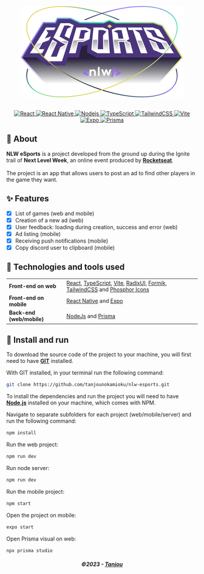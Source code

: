 <p align="center">
<img src="./web/src/assets/logo-nlw-esports@2x.png"/>
</p>

<div align="center">
   </br>
   <a href="#-technologies-used">
      <img alt="React" src="https://img.shields.io/badge/react%20-%2320232a.svg?&style=for-the-badge&logo=react&logoColor=%2361DAFB">
      <img alt="React Native" src="https://img.shields.io/badge/react_native-%2320232a.svg?style=for-the-badge&logo=react&logoColor=%2361DAFB">
      <img alt="Nodejs" src="https://img.shields.io/badge/node.js-6DA55F?style=for-the-badge&logo=node.js&logoColor=white">
      <img alt="TypeScript" src="https://img.shields.io/badge/typescript%20-%23007ACC.svg?&style=for-the-badge&logo=typescript&logoColor=white">
      <img alt="TailwindCSS" src="https://img.shields.io/badge/tailwindcss-%2338B2AC.svg?style=for-the-badge&logo=tailwind-css&logoColor=white">
      <img alt="Vite" src="https://img.shields.io/badge/vite-%23646CFF.svg?style=for-the-badge&logo=vite&logoColor=white">
      <img alt="Expo" src="https://img.shields.io/badge/expo-1C1E24?style=for-the-badge&logo=expo&logoColor=#D04A37">
      <img alt="Prisma" src="https://img.shields.io/badge/Prisma-3982CE?style=for-the-badge&logo=Prisma&logoColor=white">
   </a>
</div>

## 📃 About

**NLW eSports** is a project developed from the ground up during the Ignite trail of **Next Level Week**, an online event produced by [**Rocketseat**](https://github.com/Rocketseat).
</br>
</br>
The project is an app that allows users to post an ad to find other players in the game they want.

## ✨ Features

- [x] List of games (web and mobile)
- [x] Creation of a new ad (web)
- [x] User feedback: loading during creation, success and error (web)
- [x] Ad listing (mobile)
- [x] Receiving push notifications (mobile)
- [x] Copy discord user to clipboard (mobile)

## 🚀 Technologies and tools used

<table>
   <tbody>
      <tr>
         <td style="font-weight: bold">Front-end on web</td>
         <td>
         <a href="https://reactjs.org/" target="_blank" rel="noopener noreferrer">React</a>,
         <a href="https://www.typescriptlang.org/" target="_blank" rel="noopener noreferrer">TypeScript</a>,
         <a href="https://vitejs.dev/" target="_blank" rel="noopener noreferrer">Vite</a>,
         <a href="https://www.radix-ui.com/" target="_blank" rel="noopener noreferrer">RadixUI</a>,
         <a href="https://formik.org/" target="_blank" rel="noopener noreferrer" >Formik</a>,
         <a href="https://tailwindcss.com/" target="_blank" rel="noopener noreferrer">TailwindCSS</a> and 
         <a href="https://phosphoricons.com/" target="_blank" rel="noopener noreferrer" >Phosphor Icons</a> 
         </td>
      </tr>
      <tr>
         <td style="font-weight: bold">Front-end on mobile</td>
         <td>
          <a href="https://reactnative.dev/" target="_blank" rel="noopener noreferrer">React Native</a>
          and
          <a href="https://expo.dev/" target="_blank" rel="noopener noreferrer">Expo</a>
         </td>
      </tr>
      <tr>
         <td style="font-weight: bold">Back-end (web/mobile)</td>
         <td>
          <a href="https://nodejs.org/en/" target="_blank" rel="noopener noreferrer">NodeJs</a>
          and
          <a href="https://www.prisma.io/" target="_blank" rel="noopener noreferrer">Prisma</a>
         </td>
      </tr>
   </tbody>
</table>

## 🔧 Install and run

To download the source code of the project to your machine, you will first need to have [**GIT**](https://git-scm.com/) installed.

With GIT installed, in your terminal run the following command:

```bash
git clone https://github.com/tanjounokamioku/nlw-esports.git
```

To install the dependencies and run the project you will need to have [**Node.js**](https://nodejs.org/en/) installed on your machine, which comes with NPM.

Navigate to separate subfolders for each project (web/mobile/server) and run the following command:

```bash
npm install
```

Run the web project:

```bash
npm run dev

```

Run node server:

```bash
npm run dev

```

Run the mobile project:

```bash
npm start

```

Open the project on mobile:

```bash
expo start

```

Open Prisma visual on web:

```bash
npx prisma studio

```

<h5 align="center">
  &copy;2023 - <a href="https://github.com/tanjounokamioku/">Tanjou</a>
</h5>
